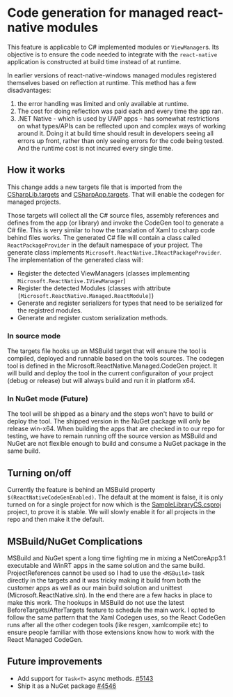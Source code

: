 # Code generation for managed react-native modules

This feature is applicable to C# implemented modules or `ViewManager`s. Its objective is to ensure the code needed to integrate with the `react-native` application is constructed at build time instead of at runtime.

In earlier versions of react-native-windows managed modules registered themselves based on reflection at runtime. This method has a few disadvantages: 
1) the error handling was limited and only available at runtime. 
2) The cost for doing reflection was paid each and every time the app ran. 
3) .NET Native - which is used by UWP apps - has somewhat restrictions on what types/APIs can be reflected upon and complex ways of working around it.
Doing it at build time should result in developers seeing all errors up front, rather than only seeing errors for the code being tested. And the runtime cost is not incurred every single time.

## How it works
This change adds a new targets file that is imported from the [CSharpLib.targets](https://github.com/microsoft/react-native-windows/blob/main/vnext/PropertySheets/External/Microsoft.ReactNative.Uwp.CppLib.targets) and [CSharpApp.targets](https://github.com/microsoft/react-native-windows/blob/main/vnext/PropertySheets/External/Microsoft.ReactNative.Uwp.CppApp.targets). That will enable the codegen for managed projects.

Those targets will collect all the C# source files, assembly references and defines from the app (or library) and invoke the CodeGen tool to generate a C# file. This is very similar to how the translation of Xaml to csharp code behind files works.
The generated C# file will contain a class called `ReactPackageProvider` in the default namespace of your project. The generate class implements `Microsoft.ReactNative.IReactPackageProvider`. The implementation of the generated class  will:
 * Register the detected ViewManagers (classes implementing `Microsoft.ReactNative.IViewManager`)
 * Register the detected Modules (classes with attribute `[Microsoft.ReactNative.Managed.ReactModule]`)
 * Generate and register serializers for types that need to be serialized for the registred modules.
 * Generate and register custom serialization methods.

### In source mode
The targets file hooks up an MSBuild target that will ensure the tool is compiled, deployed and runnable based on the tools sources. The codegen tool is defined in the Microsoft.ReactNative.Managed.CodeGen project. It will build and deploy the tool in the current configuraiton of your project (debug or release) but will always build and run it in platform x64.

### In NuGet mode (Future)
The tool will be shipped as a binary and the steps won't have to build or deploy the tool. The shipped version in the NuGet package will only be release win-x64.
When building the apps that are checked in to our repo for testing, we have to remain running off the source version as MSBuild and NuGet are not flexible enough to build and consume a NuGet package in the same build.

## Turning on/off
Currently the feature is behind an MSBuild property `$(ReactNativeCodeGenEnabled)`.
The default at the moment is false, it is only turned  on for a single project for now which is the [SampleLibraryCS.csproj](https://github.com/microsoft/react-native-windows/blob/main/packages/sample-apps/windows/SampleLibraryCS/SampleLibraryCS.csproj) project, to prove it is stable. We will slowly enable it for all projects in the repo and then make it the default.

## MSBuild/NuGet Complications
MSBuild and NuGet spent a long time fighting me in mixing a NetCoreApp3.1 executable and WinRT apps in the same solution and the same build. ProjectReferences cannot be used so I had to use the `<MSBuild>` task directly in the targets and it was tricky making it build from both the customer apps as well as our main build solution and unittest (Microsoft.ReactNative.sln). In the end there are a few hacks in place to make this work.
The hookups in MSBuild do not use the latest BeforeTargets/AfterTargets feature to schedule the main work. I opted to follow the same pattern that the Xaml Codegen uses, so the React CodeGen runs after all the other codegen tools (like resgen, xamlcompile etc) to ensure people familiar with those extensions know how to work with the React Managed CodeGen.

## Future improvements
 * Add support for `Task<T>` async methods. [#5143](https://github.com/microsoft/react-native-windows/issues/5143)
 * Ship it as a NuGet package [#4546](https://github.com/microsoft/react-native-windows/issues/4546)
